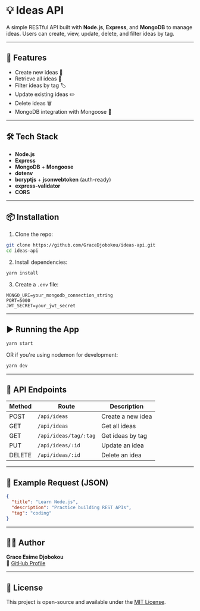 # 💡 Ideas API

A simple RESTful API built with **Node.js**, **Express**, and **MongoDB** to manage ideas. Users can create, view, update, delete, and filter ideas by tag.

---

## 🚀 Features

- Create new ideas 💭
- Retrieve all ideas 🧠
- Filter ideas by tag 🏷️
- Update existing ideas ✏️
- Delete ideas 🗑️
- MongoDB integration with Mongoose 🌿

---

## 🛠️ Tech Stack

- **Node.js**
- **Express**
- **MongoDB** + **Mongoose**
- **dotenv**
- **bcryptjs** + **jsonwebtoken** (auth-ready)
- **express-validator**
- **CORS**

---

## 📦 Installation

1. Clone the repo:

```bash
git clone https://github.com/GraceDjobokou/ideas-api.git
cd ideas-api
```

2. Install dependencies:

```bash
yarn install
```

3. Create a `.env` file:

```env
MONGO_URI=your_mongodb_connection_string
PORT=5000
JWT_SECRET=your_jwt_secret
```

---

## ▶️ Running the App

```bash
yarn start
```

OR if you're using nodemon for development:

```bash
yarn dev
```

---

## 📌 API Endpoints

| Method | Route                 | Description       |
| ------ | --------------------- | ----------------- |
| POST   | `/api/ideas`          | Create a new idea |
| GET    | `/api/ideas`          | Get all ideas     |
| GET    | `/api/ideas/tag/:tag` | Get ideas by tag  |
| PUT    | `/api/ideas/:id`      | Update an idea    |
| DELETE | `/api/ideas/:id`      | Delete an idea    |

---

## 🧪 Example Request (JSON)

```json
{
  "title": "Learn Node.js",
  "description": "Practice building REST APIs",
  "tag": "coding"
}
```

---

## 🧑‍💻 Author

**Grace Esime Djobokou**  
🔗 [GitHub Profile](https://github.com/GraceDjobokou)

---

## 📄 License

This project is open-source and available under the [MIT License](LICENSE).
